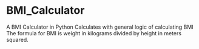 # BMI_Calculator
A BMI Calculator in Python
Calculates with general logic of calculating BMI
The formula for BMI is weight in kilograms divided by height in meters squared.

